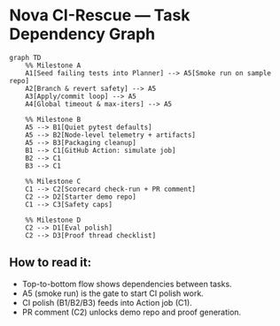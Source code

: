 # Nova CI-Rescue — Task Dependency Graph

```mermaid
graph TD
    %% Milestone A
    A1[Seed failing tests into Planner] --> A5[Smoke run on sample repo]
    A2[Branch & revert safety] --> A5
    A3[Apply/commit loop] --> A5
    A4[Global timeout & max-iters] --> A5

    %% Milestone B
    A5 --> B1[Quiet pytest defaults]
    A5 --> B2[Node-level telemetry + artifacts]
    A5 --> B3[Packaging cleanup]
    B1 --> C1[GitHub Action: simulate job]
    B2 --> C1
    B3 --> C1

    %% Milestone C
    C1 --> C2[Scorecard check-run + PR comment]
    C2 --> D2[Starter demo repo]
    C1 --> C3[Safety caps]

    %% Milestone D
    C2 --> D1[Eval polish]
    C2 --> D3[Proof thread checklist]
```

## How to read it:
- Top-to-bottom flow shows dependencies between tasks.
- A5 (smoke run) is the gate to start CI polish work.
- CI polish (B1/B2/B3) feeds into Action job (C1).
- PR comment (C2) unlocks demo repo and proof generation.
